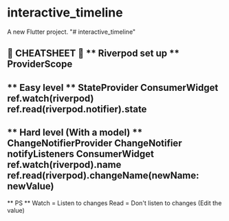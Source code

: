 # interactive_timeline

A new Flutter project.
"# interactive_timeline" 


📖 CHEATSHEET 📖
** Riverpod set up **
ProviderScope
-----
** Easy level **
StateProvider
ConsumerWidget
ref.watch(riverpod)
ref.read(riverpod.notifier).state
-----
** Hard level (With a model) **
ChangeNotifierProvider
ChangeNotifier
notifyListeners
ConsumerWidget
ref.watch(riverpod).name
ref.read(riverpod).changeName(newName: newValue)
-----
** PS **
Watch = Listen to changes
Read = Don't listen to changes (Edit the value)